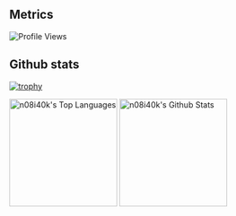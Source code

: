 ## Metrics

<img src="https://komarev.com/ghpvc/?username=n08i40k&label=Profile+views&style=flat&color=brightgreen" alt="Profile Views">

## Github stats

[![trophy](https://github-profile-trophy.vercel.app/?username=n08i40k&margin-w=5&theme=darkhub&column=7)](https://github.com/ryo-ma/github-profile-trophy)

<div class="github-stats">
    <img alt="n08i40k's Top Languages" src="https://github-readme-stats.vercel.app/api/top-langs/?username=n08i40k&langs_count=8&layout=compact&theme=transparent&hide_border=false&exclude_repo=FreezePlayer,AntiPvPLeave,RemoveBlockedItems,CreateChestLinkAddon,Buyer,AirDrops,Traps,CustomTNT,NPluginLocale,hexecuteif,NPluginConfig,CustomEnchantments,NPluginApi" height="192px"/>
    <img alt="n08i40k's Github Stats" src="https://github-readme-stats.vercel.app/api/?username=n08i40k&show_icons=true&count_private=true&theme=transparent&hide_border=false" height="192px"/>
</div>
